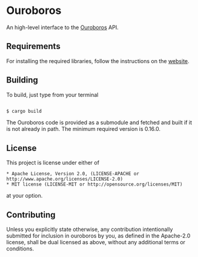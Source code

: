 # Ouroboros

An high-level interface to the [Ouroboros](https://github.com/dstaesse/ouroboros) API.

## Requirements

For installing the required libraries, follow the instructions on the [website](https://ouroboros.rocks/docs/start/requirements).

## Building

To build, just type from your terminal

```sh

$ cargo build

```

The Ouroboros code is provided as a submodule and fetched and built if it is not already in path. The minimum required version is 0.16.0.

## License

This project is license under either of

    * Apache License, Version 2.0, (LICENSE-APACHE or http://www.apache.org/licenses/LICENSE-2.0)
    * MIT license (LICENSE-MIT or http://opensource.org/licenses/MIT)

at your option.

## Contributing

Unless you explicitly state otherwise, any contribution intentionally submitted for inclusion in ouroboros by you, as defined in the Apache-2.0 license, shall be dual licensed as above, without any additional terms or conditions.
